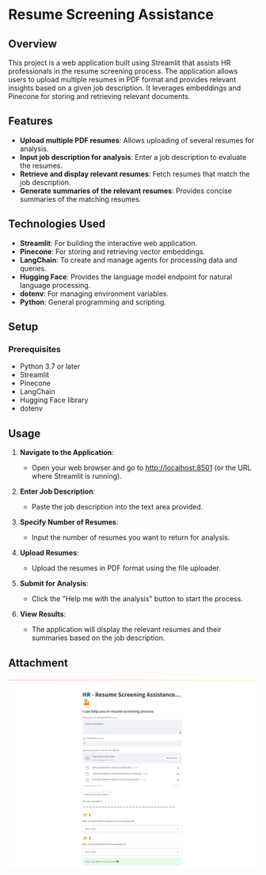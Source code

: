 # Resume Screening Assistance

## Overview
This project is a web application built using Streamlit that assists HR professionals in the resume screening process. The application allows users to upload multiple resumes in PDF format and provides relevant insights based on a given job description. It leverages embeddings and Pinecone for storing and retrieving relevant documents.

## Features
- **Upload multiple PDF resumes**: Allows uploading of several resumes for analysis.
- **Input job description for analysis**: Enter a job description to evaluate the resumes.
- **Retrieve and display relevant resumes**: Fetch resumes that match the job description.
- **Generate summaries of the relevant resumes**: Provides concise summaries of the matching resumes.

## Technologies Used
- **Streamlit**: For building the interactive web application.
- **Pinecone**: For storing and retrieving vector embeddings.
- **LangChain**: To create and manage agents for processing data and queries.
- **Hugging Face**: Provides the language model endpoint for natural language processing.
- **dotenv**: For managing environment variables.
- **Python**: General programming and scripting.

## Setup

### Prerequisites
- Python 3.7 or later
- Streamlit
- Pinecone
- LangChain
- Hugging Face library
- dotenv

## Usage

1. **Navigate to the Application**:
    - Open your web browser and go to [http://localhost:8501](http://localhost:8501) (or the URL where Streamlit is running).

2. **Enter Job Description**:
    - Paste the job description into the text area provided.

3. **Specify Number of Resumes**:
    - Input the number of resumes you want to return for analysis.

4. **Upload Resumes**:
    - Upload the resumes in PDF format using the file uploader.

5. **Submit for Analysis**:
    - Click the "Help me with the analysis" button to start the process.

6. **View Results**:
    - The application will display the relevant resumes and their summaries based on the job description.

## Attachment

![alt text](image.png)